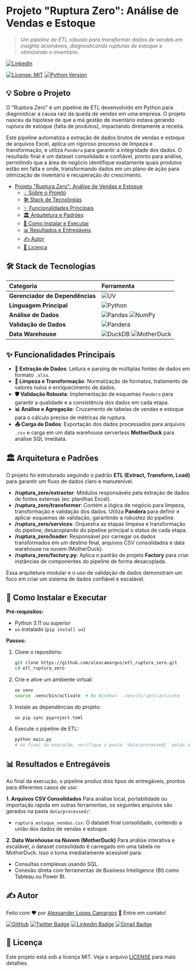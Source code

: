 # Projeto "Ruptura Zero": Análise de Vendas e Estoque

> _Um pipeline de ETL robusto para transformar dados de vendas em insights acionáveis, diagnosticando rupturas de estoque e otimizando o inventário._

[![LinkedIn](https://img.shields.io/badge/%40alexcamargos-230A66C2?style=social&logo=LinkedIn&label=LinkedIn&color=white)](https://www.linkedin.com/in/alexcamargos)

[![License: MIT](https://img.shields.io/badge/License-MIT-green.svg)](LICENSE)
[![Python Version](https://img.shields.io/badge/Python-3.11%2B-blue.svg)](https://www.python.org/downloads/)


## 💡 Sobre o Projeto
O "Ruptura Zero" é um pipeline de ETL desenvolvido em Python para diagnosticar a causa raiz da queda de vendas em uma empresa. O projeto nasceu da hipótese de que a má gestão de inventário estava gerando ruptura de estoque (falta de produtos), impactando diretamente a receita.

Este pipeline automatiza a extração de dados brutos de vendas e estoque de arquivos Excel, aplica um rigoroso processo de limpeza e transformação, e utiliza `Pandera` para garantir a integridade dos dados. O resultado final é um dataset consolidado e confiável, pronto para análise, permitindo que a área de negócio identifique exatamente quais produtos estão em falta e onde, transformando dados em um plano de ação para otimização de inventário e recuperação do crescimento.


- [Projeto "Ruptura Zero": Análise de Vendas e Estoque](#projeto-ruptura-zero-análise-de-vendas-e-estoque)
  - [💡 Sobre o Projeto](#-sobre-o-projeto)
  - [🛠️ Stack de Tecnologias](#️-stack-de-tecnologias)
  - [✨ Funcionalidades Principais](#-funcionalidades-principais)
  - [🏛️ Arquitetura e Padrões](#️-arquitetura-e-padrões)
  - [🚀 Como Instalar e Executar](#-como-instalar-e-executar)
  - [📊 Resultados e Entregáveis](#-resultados-e-entregáveis)
  - [✍️ Autor](#️-autor)
  - [📜 Licença](#-licença)


## 🛠️ Stack de Tecnologias
| Categoria | Ferramenta |
| :--- | :--- |
| **Gerenciador de Dependências** | ![UV](https://img.shields.io/badge/uv-0.1.11-purple?style=flat-square) |
| **Linguagem Principal** | ![Python](https://img.shields.io/badge/Python-3.11%2B-blue?style=flat-square&logo=python) |
| **Análise de Dados** | ![Pandas](https://img.shields.io/badge/Pandas-2.3.2-blue?style=flat-square&logo=pandas) ![NumPy](https://img.shields.io/badge/NumPy-2.0.2-blue?style=flat-square&logo=numpy) |
| **Validação de Dados** | ![Pandera](https://img.shields.io/badge/Pandera-0.14.5-blue?style=flat-square) |
| **Data Warehouse** | ![DuckDB](https://img.shields.io/badge/DuckDB-FFF000?style=flat-square&logo=duckdb&logoColor=black) ![MotherDuck](https://img.shields.io/badge/MotherDuck-000000?style=flat-square&logo=motherduck) |


## ✨ Funcionalidades Principais
- **🔌 Extração de Dados**: Leitura e parsing de múltiplas fontes de dados em formato `.xlsx`.
- **🧹 Limpeza e Transformação**: Normalização de formatos, tratamento de valores nulos e enriquecimento de dados.
- **🛡️ Validação Robusta**: Implementação de esquemas `Pandera` para garantir a qualidade e a consistência dos dados em cada etapa.
- **📊 Análise e Agregação**: Cruzamento de tabelas de vendas e estoque para o cálculo preciso de métricas de ruptura.
- **📤 Carga de Dados**: Exportação dos dados processados para arquivos `.csv` e carga em um data warehouse serverless **MotherDuck** para análise SQL imediata.


## 🏛️ Arquitetura e Padrões
O projeto foi estruturado seguindo o padrão **ETL (Extract, Transform, Load)** para garantir um fluxo de dados claro e manutenível.

- **/ruptura_zero/extractor**: Módulos responsáveis pela extração de dados de fontes externas (ex: planilhas Excel).
- **/ruptura_zero/transformer**: Contém a lógica de negócio para limpeza, transformação e validação dos dados. Utiliza **Pandera** para definir e aplicar esquemas de validação, garantindo a robustez do pipeline.
- **/ruptura_zero/services**: Orquestra as etapas limpesa e transformação do pipeline, desacoplando do pipeline principal o status de cada etapa.
- **/ruptura_zero/loader**: Responsável por carregar os dados transformados em um destino final, arquivos CSV consolidados e data warehouse na nuvem (MotherDuck).
- **/ruptura_zero/factory.py**: Aplica o padrão de projeto **Factory** para criar instâncias de componentes do pipeline de forma desacoplada.

Essa arquitetura modular e o uso de validação de dados demonstram um foco em criar um sistema de dados confiável e escalável.


## 🚀 Como Instalar e Executar

**Pré-requisitos:**
- Python 3.11 ou superior
- `uv` instalado (`pip install uv`)

**Passos:**

1.  Clone o repositório:
    ```bash
    git clone https://github.com/alexcamargos/etl_ruptura_zero.git
    cd etl_ruptura_zero
    ```

2.  Crie e ative um ambiente virtual:
    ```bash
    uv venv
    source .venv/bin/activate  # No Windows: .venv\Scripts\activate
    ```

3.  Instale as dependências do projeto:
    ```bash
    uv pip sync pyproject.toml
    ```

4.  Execute o pipeline de ETL:
    ```bash
    python main.py
    # Ao final da execução, verifique a pasta `data/processed/` pelos arquivos gerados.
    ```

## 📊 Resultados e Entregáveis
Ao final da execução, o pipeline produz dois tipos de entregáveis, prontos para diferentes casos de uso:

**1. Arquivos CSV Consolidados**
Para análise local, portabilidade ou importação rápida em outras ferramentas, os seguintes arquivos são gerados na pasta `data/processed/`:
- `ruptura_estoque_vendas.csv`: O dataset final consolidado, contendo a união dos dados de vendas e estoque.

**2. Data Warehouse na Nuvem (MotherDuck)**
Para análise interativa e escalável, o dataset consolidado é carregado em uma tabela no MotherDuck. Isso o torna imediatamente acessível para:
- Consultas complexas usando SQL.
- Conexão direta com ferramentas de Business Intelligence (BI) como Tableau ou Power BI.


## ✍️ Autor

Feito com ❤️ por [Alexsander Lopes Camargos](https://github.com/alexcamargos) 👋 Entre em contato!

[![GitHub](https://img.shields.io/badge/-AlexCamargos-1ca0f1?style=flat-square&labelColor=1ca0f1&logo=github&logoColor=white&link=https://github.com/alexcamargos)](https://github.com/alexcamargos)
[![Twitter Badge](https://img.shields.io/badge/-@alcamargos-1ca0f1?style=flat-square&labelColor=1ca0f1&logo=twitter&logoColor=white&link=https://twitter.com/alcamargos)](https://twitter.com/alcamargos)
[![Linkedin Badge](https://img.shields.io/badge/-alexcamargos-1ca0f1?style=flat-square&logo=Linkedin&logoColor=white&link=https://www.linkedin.com/in/alexcamargos/)](https://www.linkedin.com/in/alexcamargos/)
[![Gmail Badge](https://img.shields.io/badge/-alcamargos@vivaldi.net-1ca0f1?style=flat-square&labelColor=1ca0f1&logo=Gmail&logoColor=white&link=mailto:alcamargos@vivaldi.net)](mailto:alcamargos@vivaldi.net)


## 📜 Licença
Este projeto está sob a licença MIT. Veja o arquivo [LICENSE](LICENSE) para mais detalhes.
